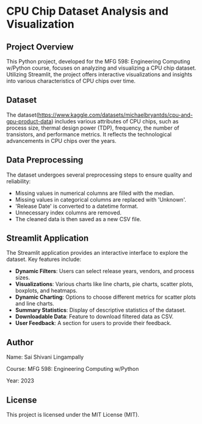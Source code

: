 # CPU Chip Dataset Analysis and Visualization


## Project Overview

This Python project, developed for the MFG 598: Engineering Computing w/Python course, focuses on analyzing and visualizing a CPU chip dataset. Utilizing Streamlit, the project offers interactive visualizations and insights into various characteristics of CPU chips over time.

## Dataset

The dataset(https://www.kaggle.com/datasets/michaelbryantds/cpu-and-gpu-product-data) includes various attributes of CPU chips, such as process size, thermal design power (TDP), frequency, the number of transistors, and performance metrics. It reflects the technological advancements in CPU chips over the years.

## Data Preprocessing

The dataset undergoes several preprocessing steps to ensure quality and reliability:

- Missing values in numerical columns are filled with the median.
- Missing values in categorical columns are replaced with 'Unknown'.
- 'Release Date' is converted to a datetime format.
- Unnecessary index columns are removed.
- The cleaned data is then saved as a new CSV file.

## Streamlit Application

The Streamlit application provides an interactive interface to explore the dataset. Key features include:

- **Dynamic Filters**: Users can select release years, vendors, and process sizes.
- **Visualizations**: Various charts like line charts, pie charts, scatter plots, boxplots, and heatmaps.
- **Dynamic Charting**: Options to choose different metrics for scatter plots and line charts.
- **Summary Statistics**: Display of descriptive statistics of the dataset.
- **Downloadable Data**: Feature to download filtered data as CSV.
- **User Feedback**: A section for users to provide their feedback.

## Author
Name: Sai Shivani Lingampally

Course: MFG 598: Engineering Computing w/Python

Year: 2023


## License
This project is licensed under the MIT License (MIT).


